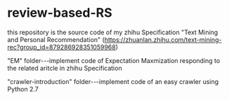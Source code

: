 # review-based-RS
this repository is the source code of my zhihu Specification "Text Mining and Personal Recommendation"
(https://zhuanlan.zhihu.com/text-mining-rec?group_id=879286928351059968)

"EM" folder---implement code of Expectation Maxmization responding to the related aritcle in zhihu Specification

"crawler-introduction" folder---implement code of an easy crawler using Python 2.7
